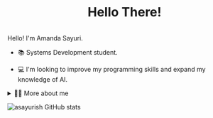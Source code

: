 <!--título-->
<div id="user-content-toc">
  <ul align="center">
    <summary><h1 style="display: inline-block">Hello There!</h1></summary>
</div>

<!-- Presentation -->
<p>
  Hello! I'm Amanda Sayuri.

  - 📚 Systems Development student. 

  - 💻 I'm looking to improve my programming skills and expand my knowledge of AI.
</p>

<!-- Dropdown -->
<details>
  <summary>👩‍💻 More about me </summary>

  - 💬 I'm 15 years old, born on January 12, 2009, and I live in Brazil, in the city of Registro, in São Paulo. As I am entering high school, I am not yet proficient in some subjects.

  - ⚡ I like reading manga and comics, watching anime, like Boku no Hero, Jujutsu Kaisen, etc., and I'm a fan of Star Wars.
</details>

<!-- GithubStats -->
![asayurish GitHub stats](https://github-readme-stats.vercel.app/api?username=asayurish&show_icons=true&theme=blue_navy)
